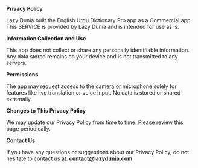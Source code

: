 **Privacy Policy**

Lazy Dunia built the English Urdu Dictionary Pro app as a Commercial app. This SERVICE is provided by Lazy Dunia and is intended for use as is.

**Information Collection and Use**

This app does not collect or share any personally identifiable information. Any data stored remains on your device and is not transmitted to any servers.

**Permissions**

The app may request access to the camera or microphone solely for features like live translation or voice input. No data is stored or shared externally.

**Changes to This Privacy Policy**

We may update our Privacy Policy from time to time. Please review this page periodically.

**Contact Us**

If you have any questions or suggestions about our Privacy Policy, do not hesitate to contact us at:
**contact@lazydunia.com**
